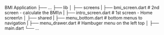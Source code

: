 BMI Application
├── ...
├── lib
│   ├── screens
|       ├── bmi_screen.dart               # 2nd screen - calculate the BMI\n
|       ├── intro_screen.dart             # 1st screen - Home screen\n
│   ├── shared
|       ├── menu_bottom.dart              # bottom menus to navigation
|       ├── menu_drawer.dart              # Hambuger menu on the left top
│   ├── main.dart
└── ...
